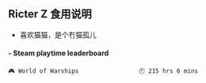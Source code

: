 ## Ricter Z 食用说明
- 喜欢猫猫，是个冇猫孤儿

<!-- steam-box start -->
#### - Steam playtime leaderboard
```text
🎮 World of Warships                 🕘 215 hrs 6 mins
```
<!-- Powered by https://github.com/YouEclipse/steam-box . -->
<!-- steam-box end -->
